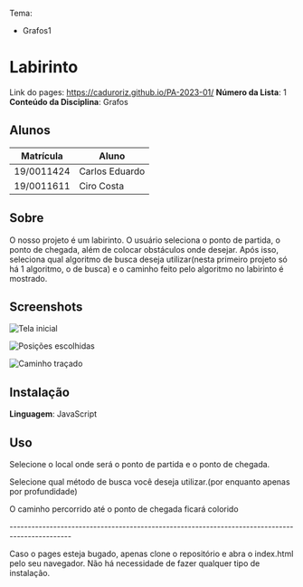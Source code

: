 Tema:

- Grafos1

# Labirinto

Link do pages: https://caduroriz.github.io/PA-2023-01/
**Número da Lista**: 1<br>
**Conteúdo da Disciplina**: Grafos<br>

## Alunos

| Matrícula  | Aluno          |
| ---------- | -------------- |
| 19/0011424 | Carlos Eduardo |
| 19/0011611 | Ciro Costa     |

## Sobre

O nosso projeto é um labirinto. O usuário seleciona o ponto de partida, o ponto de chegada, além de colocar obstáculos onde desejar. Após isso, seleciona qual algoritmo de busca deseja utilizar(nesta primeiro projeto só há 1 algoritmo, o de busca) e o caminho feito pelo algoritmo no labirinto é mostrado.

## Screenshots

![Tela inicial](//img/img1.png)

![Posições escolhidas](//img/img2.png)

![Caminho traçado](//img/img3.png)

## Instalação

**Linguagem**: JavaScript<br>

## Uso

 <p>Selecione o local onde será o ponto de partida e o ponto de chegada. </p>
                        <p>Selecione qual método de busca você deseja utilizar.(por enquanto apenas por profundidade)</p>
                        <p>O caminho percorrido até o ponto de chegada ficará colorido </p>
<p>-----------------------------------------------------------------------------------------------</p>
<p>Caso o pages esteja bugado, apenas clone o repositório e abra o index.html pelo seu navegador. Não há necessidade de fazer qualquer tipo de instalação.</p>
